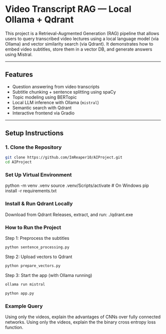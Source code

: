 # Video Transcript RAG — Local Ollama + Qdrant

This project is a Retrieval-Augmented Generation (RAG) pipeline that allows users to query transcribed video lectures using a local language model (via Ollama) and vector similarity search (via Qdrant). It demonstrates how to embed video subtitles, store them in a vector DB, and generate answers using Mistral.

---

##  Features

-  Question answering from video transcripts
-  Subtitle chunking + sentence splitting using spaCy
-  Topic modeling using BERTopic
-  Local LLM inference with Ollama (`mistral`)
-  Semantic search with Qdrant
-  Interactive frontend via Gradio

---

## Setup Instructions

### 1. Clone the Repository

```bash
git clone https://github.com/ImReaper10/AIProject.git
cd AIProject
```

### Set Up Virtual Environment
python -m venv .venv
source .venv/Scripts/activate  # On Windows
pip install -r requirements.txt

### Install & Run Qdrant Locally
Download from Qdrant Releases, extract, and run:
./qdrant.exe

### How to Run the Project
Step 1: Preprocess the subtitles
```python
python sentence_processing.py
```
Step 2: Upload vectors to Qdrant
```python
python prepare_vectors.py
```

Step 3: Start the app (with Ollama running)
```bash
ollama run mistral
```
```python
python app.py
```

### Example Query
Using only the videos, explain the advantages of CNNs over fully connected networks.
Using only the videos, explain the the binary cross entropy loss function.

